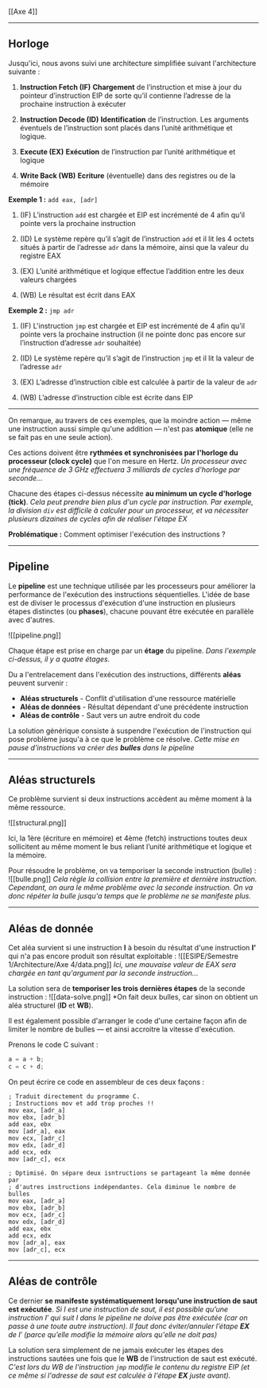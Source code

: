 [[Axe 4]]
****
## Horloge

Jusqu'ici, nous avons suivi une architecture simplifiée suivant l'architecture suivante :
1. **Instruction Fetch (IF)**
	**Chargement** de l’instruction et mise à jour du pointeur d’instruction
	EIP de sorte qu’il contienne l’adresse de la prochaine instruction à exécuter

2. **Instruction Decode (ID)**
	**Identification** de l’instruction. Les arguments éventuels de l’instruction sont placés dans l’unité arithmétique et logique.

3. **Execute (EX)**
	**Exécution** de l’instruction par l’unité arithmétique et logique

4. **Write Back (WB)**
	**Ecriture** (éventuelle) dans des registres ou de la mémoire


**Exemple 1 :** `add eax, [adr]`
1. (IF) L’instruction `add` est chargée et EIP est incrémenté de 4 afin qu’il pointe vers la prochaine instruction

2. (ID) Le système repère qu’il s’agit de l’instruction `add` et il lit les 4 octets situés à partir de l’adresse `adr` dans la mémoire, ainsi que la valeur du registre EAX

3. (EX) L’unité arithmétique et logique effectue l’addition entre les deux valeurs chargées

4. (WB) Le résultat est écrit dans EAX

**Exemple 2 :** `jmp adr`

1. (IF) L'instruction `jmp` est chargée et EIP est incrémenté de 4 afin qu’il pointe vers la prochaine instruction (il ne pointe donc pas encore sur l’instruction d’adresse `adr` souhaitée)

2. (ID) Le système repère qu’il s’agit de l’instruction `jmp` et il lit la valeur de l’adresse `adr`

3. (EX) L’adresse d’instruction cible est calculée à partir de la valeur de `adr`

4. (WB) L’adresse d’instruction cible est écrite dans EIP

****

On remarque, au travers de ces exemples, que la moindre action — même une instruction aussi simple qu'une addition — n'est pas **atomique** (elle ne se fait pas en une seule action).

Ces actions doivent être **rythmées et synchronisées par l'horloge du processeur (clock cycle)** que l'on mesure en Hertz.
	*Un processeur avec une fréquence de 3 GHz effectuera 3 milliards de cycles d'horloge par seconde...*

Chacune des étapes ci-dessus nécessite **au minimum un cycle d'horloge (tick)**.
	*Cela peut prendre bien plus d'un cycle par instruction. Par exemple, la division `div` est difficile à calculer pour un processeur, et va nécessiter plusieurs dizaines de cycles afin de réaliser l'étape EX*


**Problématique :** Comment optimiser l'exécution des instructions ?


****
## Pipeline

Le **pipeline** est une technique utilisée par les processeurs pour améliorer la performance de l'exécution des instructions séquentielles. 
L'idée de base est de diviser le processus d'exécution d'une instruction en plusieurs étapes distinctes (ou **phases**), chacune pouvant être exécutée en parallèle avec d'autres.

![[pipeline.png]]


Chaque étape est prise en charge par un **étage** du pipeline. 
	*Dans l'exemple ci-dessus, il y a quatre étages.*


Du a l'entrelacement dans l'exécution des instructions, différents **aléas** peuvent survenir :
- **Aléas structurels** - Conflit d'utilisation d'une ressource matérielle
- **Aléas de données** - Résultat dépendant d'une précédente instruction
- **Aléas de contrôle** - Saut vers un autre endroit du code

La solution générique consiste à suspendre l'exécution de l'instruction qui pose problème jusqu'a à ce que le problème ce résolve.
	*Cette mise en pause d'instructions va créer des **bulles** dans le pipeline*


****
## Aléas structurels

Ce problème survient si deux instructions accèdent au même moment à la même ressource.

![[structural.png]]

Ici, la 1ère (écriture en mémoire) et 4ème (fetch) instructions toutes deux sollicitent au même moment le bus reliant l’unité arithmétique et logique et la mémoire.


Pour résoudre le problème, on va temporiser la seconde instruction (bulle) :
![[bulle.png]]
	*Cela règle la collision entre la première et dernière instruction. Cependant, on aura le même problème avec la seconde instruction. On va donc répéter la bulle jusqu'a temps que le problème ne se manifeste plus.*


****
## Aléas de donnée

Cet aléa survient si une instruction **I** à besoin du résultat d'une instruction **I'** qui n'a pas encore produit son résultat exploitable :
![[ESIPE/Semestre 1/Architecture/Axe 4/data.png]]
	*Ici, une mauvaise valeur de EAX sera chargée en tant qu'argument par la seconde instruction...*

La solution sera de **temporiser les trois dernières étapes** de la seconde instruction :
![[data-solve.png]]
	*On fait deux bulles, car sinon on obtient un aléa structurel (**ID** et **WB**).


Il est également possible d'arranger le code d'une certaine façon afin de limiter le nombre de bulles — et ainsi accroitre la vitesse d'exécution.

Prenons le code C suivant :
```c
a = a + b;
c = c + d;
```

On peut écrire ce code en assembleur de ces deux façons :
```assembly
; Traduit directement du programme C.
; Instructions mov et add trop proches !!
mov eax, [adr_a]
mov ebx, [adr_b]
add eax, ebx
mov [adr_a], eax
mov ecx, [adr_c]
mov edx, [adr_d]
add ecx, edx
mov [adr_c], ecx
```

```assembly
; Optimisé. On sépare deux isntructions se partageant la même donnée par 
; d'autres instructions indépendantes. Cela diminue le nombre de bulles
mov eax, [adr_a]
mov ebx, [adr_b]
mov ecx, [adr_c]
mov edx, [adr_d]
add eax, ebx
add ecx, edx
mov [adr_a], eax
mov [adr_c], ecx
```


****
## Aléas de contrôle

Ce dernier **se manifeste systématiquement lorsqu'une instruction de saut est exécutée**.
	*Si I est une instruction de saut, il est possible qu’une instruction I′ qui suit I dans le pipeline ne doive pas être exécutée (car on passe à une toute autre instruction). Il faut donc éviter/annuler l’étape **EX** de I′ (parce qu’elle modifie la mémoire alors qu'elle ne doit pas)*

La solution sera simplement de ne jamais exécuter les étapes des instructions sautées une fois que le **WB** de l'instruction de saut est exécuté.
	*C'est lors du WB de l'instruction `jmp` modifie le contenu du registre EIP (et ce même si l'adresse de saut est calculée à l'étape **EX** juste avant).*

